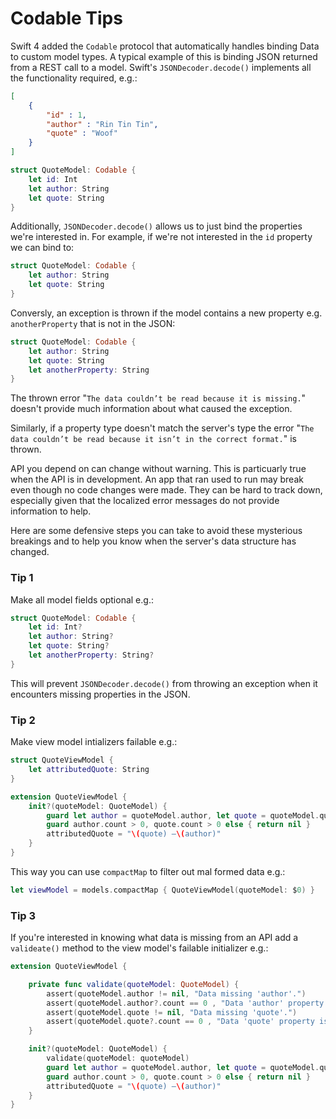 # Codable Tips

Swift 4 added the `Codable` protocol that automatically handles binding Data to custom model types. A typical example of this is binding JSON returned from a REST call to a model. Swift's `JSONDecoder.decode()` implements all the functionality required, e.g.:

```json
[
    {
        "id" : 1,
        "author" : "Rin Tin Tin",
        "quote" : "Woof"
    }
]
```

```swift
struct QuoteModel: Codable {
    let id: Int
    let author: String
    let quote: String
}
```
Additionally, `JSONDecoder.decode()` allows us to just bind the properties we're interested in. For example, if we're not interested in the `id` property we can bind to:

```swift
struct QuoteModel: Codable {
    let author: String
    let quote: String
}
```
Conversly, an exception is thrown if the model contains a new property e.g. `anotherProperty` that is not in the JSON:

```swift
struct QuoteModel: Codable {
    let author: String
    let quote: String
    let anotherProperty: String
}
```
The thrown error "`The data couldn’t be read because it is missing.`" doesn't provide much information about what caused the exception.

Similarly, if a property type doesn't match the server's type the error "`The data couldn’t be read because it isn’t in the correct format.`" is thrown.

API you depend on can change without warning. This is particuarly true when the API is in development. An app that ran used to run may break even though no code changes were made. They can be hard to track down, especially given that the localized error messages do not provide information to help.

Here are some defensive steps you can take to avoid these mysterious breakings and to help you know when the server's data structure has changed.

### Tip 1
Make all model fields optional e.g.:
```swift
struct QuoteModel: Codable {
    let id: Int?
    let author: String?
    let quote: String?
    let anotherProperty: String?
}
```
This will prevent `JSONDecoder.decode()` from throwing an exception when it encounters missing properties in the JSON.

### Tip 2
Make view model intializers failable e.g.:
```swift
struct QuoteViewModel {
    let attributedQuote: String
}

extension QuoteViewModel {
    init?(quoteModel: QuoteModel) {
        guard let author = quoteModel.author, let quote = quoteModel.quote else { return nil }
        guard author.count > 0, quote.count > 0 else { return nil }
        attributedQuote = "\(quote) –\(author)"
    }
}
```
This way you can use `compactMap` to filter out mal formed data e.g.:
```swift
let viewModel = models.compactMap { QuoteViewModel(quoteModel: $0) }
```

### Tip 3
If you're interested in knowing what data is missing from an API add a `valideate()` method to the view model's failable initializer e.g.:
```swift
extension QuoteViewModel {

    private func validate(quoteModel: QuoteModel) {
        assert(quoteModel.author != nil, "Data missing 'author'.")
        assert(quoteModel.author?.count == 0 , "Data 'author' property is empty.")
        assert(quoteModel.quote != nil, "Data missing 'quote'.")
        assert(quoteModel.quote?.count == 0 , "Data 'quote' property is empty.")
    }

    init?(quoteModel: QuoteModel) {
        validate(quoteModel: quoteModel)
        guard let author = quoteModel.author, let quote = quoteModel.quote else { return nil }
        guard author.count > 0, quote.count > 0 else { return nil }
        attributedQuote = "\(quote) –\(author)"
    }
}
```
